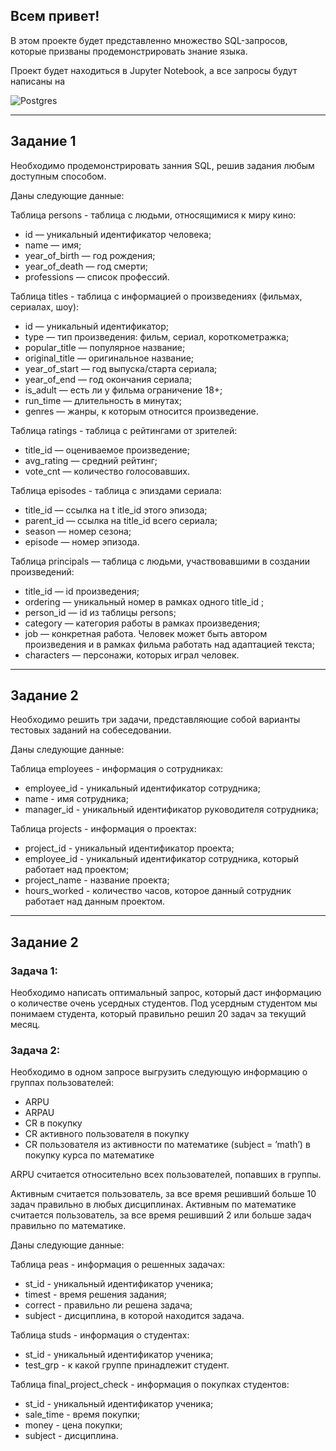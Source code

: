 ## **Всем привет!**

В этом проекте будет представленно множество SQL-запросов, которые призваны продемонстрировать знание языка.

Проект будет находиться в Jupyter Notebook, а все запросы будут написаны на 

![Postgres](https://img.shields.io/badge/postgres-%23316192.svg?style=for-the-badge&logo=postgresql&logoColor=white)

<hr>

## **Задание 1**

Необходимо продемонстрировать занния SQL, решив задания любым доступным способом.

Даны следующие данные: 

Таблица persons - таблица с людьми, относящимися к миру кино:
- id — уникальный идентификатор человека;
- name — имя;
- year_of_birth — год рождения;
- year_of_death — год смерти;
- professions — список профессий.

Таблица titles - таблица с информацией о произведениях (фильмах, сериалах, шоу):
- id — уникальный идентификатор;
- type — тип произведения: фильм, сериал, короткометражка;
- popular_title — популярное название;
- original_title — оригинальное название;
- year_of_start — год выпуска/старта сериала;
- year_of_end — год окончания сериала;
- is_adult — есть ли у фильма ограничение 18+;
- run_time — длительность в минутах;
- genres — жанры, к которым относится произведение.

Таблица ratings - таблица с рейтингами от зрителей:
- title_id — оцениваемое произведение;
- avg_rating — средний рейтинг;
- vote_cnt — количество голосовавших.

Таблица episodes - таблица с эпиздами сериала:
- title_id — ссылка на t itle_id этого эпизода;
- parent_id — ссылка на title_id всего сериала;
- season — номер сезона;
- episode — номер эпизода.

Таблица principals — таблица с людьми, участвовавшими в создании произведений:
- title_id — id произведения;
- ordering — уникальный номер в рамках одного title_id ;
- person_id — id из таблицы persons;
- category — категория работы в рамках произведения;
- job — конкретная работа. Человек может быть автором произведения и в рамках фильма работать над адаптацией текста;
- characters — персонажи, которых играл человек.

<hr>

## **Задание 2**

Необходимо решить три задачи, представляющие собой варианты тестовых заданий на собеседовании.

Даны следующие данные: 

Таблица employees - информация о сотрудниках:

- employee_id - уникальный идентификатор сотрудника;
- name - имя сотрудника;
- manager_id - уникальный идентификатор руководителя сотрудника;

Таблица projects - информация о проектах:

- project_id - уникальный идентификатор проекта; 
- employee_id - уникальный идентификатор сотрудника, который работает над проектом;
- project_name - название проекта;
- hours_worked - количество часов, которое данный сотрудник работает над данным проектом.

<hr>

## **Задание 2**

### Задача 1: 

Необходимо написать оптимальный запрос, который даст информацию о количестве очень усердных студентов. Под усердным студентом мы понимаем студента, который правильно решил 20 задач за текущий месяц.

### Задача 2:

Необходимо в одном запросе выгрузить следующую информацию о группах пользователей:

- ARPU 
- ARPAU 
- CR в покупку 
- СR активного пользователя в покупку 
- CR пользователя из активности по математике (subject = ’math’) в покупку курса по математике

ARPU считается относительно всех пользователей, попавших в группы.

Активным считается пользователь, за все время решивший больше 10 задач правильно в любых дисциплинах. Активным по математике считается пользователь, за все время решивший 2 или больше задач правильно по математике.

Даны следующие данные: 

Таблица peas - информация о решенных задачах:

- st_id - уникальный идентификатор ученика;
- timest - время решения задания;
- correct - правильно ли решена задача;
- subject - дисциплина, в которой находится задача.

Таблица studs - информация о студентах:

- st_id - уникальный идентификатор ученика;
- test_grp - к какой группе принадлежит студент.

Таблица final_project_check - информация о покупках студентов:

- st_id - уникальный идентификатор ученика;
- sale_time - время покупки;
- money - цена покупки;
- subject - дисциплина.
